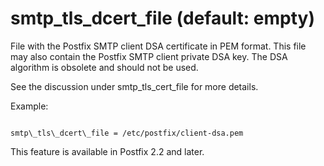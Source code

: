 # smtp_tls_dcert_file (default: empty)
 File with the Postfix SMTP client DSA certificate in PEM format.
This file may also contain the Postfix SMTP client private DSA key.
The DSA algorithm is obsolete and should not be used. 


 See the discussion under smtp\_tls\_cert\_file for more details.



 Example: 



```

smtp\_tls\_dcert\_file = /etc/postfix/client-dsa.pem

```

 This feature is available in Postfix 2.2 and later. 


